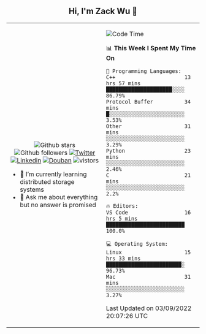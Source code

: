 <h2 align="center"> Hi, I'm Zack Wu 👋 </h2>

<table>
    <tr>
        <td valign="center" width="50%">
            <p align="center">
              <img src="https://img.shields.io/github/stars/izackwu?style=social" alt="Github stars" />
              <img src="https://img.shields.io/github/followers/izackwu?style=social" alt="Github followers" />
              <a href="https://twitter.com/_zackwu"><img src="https://img.shields.io/badge/@__zackwu-1DA1F2?style=flat&logo=Twitter&logoColor=white" alt="Twitter"/></a>
              <a href="https://www.linkedin.com/in/izackwu/?locale=en_US"><img src="https://img.shields.io/badge/@izackwu-0073b1?style=flat&logo=LinkedIn&logoColor=white" alt="Linkedin" /></a>
              <a href="https://www.douban.com/people/keith1"><img src="https://img.shields.io/badge/@keith1-007722?style=flat&logo=Douban&logoColor=white" alt="Douban" /></a>
              <img src="https://visitor-badge.glitch.me/badge?page_id=keithnull" alt="vistors" />
            </p>
            <ul>
                <li>🌱 I’m currently learning distributed storage systems</li>
                <li>💬 Ask me about everything but no answer is promised</li>
            </ul>
        </td>
       <td valign="top" width="50%">
    
<!--START_SECTION:waka-->
![Code Time](http://img.shields.io/badge/Code%20Time-2%2C021%20hrs%208%20mins-blue)

📊 **This Week I Spent My Time On** 

```text
💬 Programming Languages: 
C++                      13 hrs 57 mins      █████████████████████░░░░   86.79% 
Protocol Buffer          34 mins             █░░░░░░░░░░░░░░░░░░░░░░░░   3.53% 
Other                    31 mins             ░░░░░░░░░░░░░░░░░░░░░░░░░   3.29% 
Python                   23 mins             ░░░░░░░░░░░░░░░░░░░░░░░░░   2.46% 
C                        21 mins             ░░░░░░░░░░░░░░░░░░░░░░░░░   2.2%

🔥 Editors: 
VS Code                  16 hrs 5 mins       █████████████████████████   100.0%

💻 Operating System: 
Linux                    15 hrs 33 mins      ████████████████████████░   96.73% 
Mac                      31 mins             ░░░░░░░░░░░░░░░░░░░░░░░░░   3.27%

```


 Last Updated on 03/09/2022 20:07:26 UTC
<!--END_SECTION:waka-->
</td></tr>
</table>


